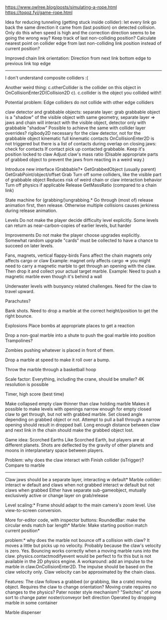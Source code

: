 https://www.owlree.blog/posts/simulating-a-rope.html
https://toqoz.fyi/game-rope.html

Idea for reducing tunneling (getting stuck inside collider): let every link go back the same direction it came from (last position) on detected collision.
  Only do this when speed is high and the correction direction seems to be going the wrong way?
  Keep track of last non-colliding position?
    Calculate nearest point on collider edge from last non-colliding link position instead of current position?

Improved chain link orientation:
  Direction from next link bottom edge to previous link top edge

---
I don't understand composite colliders :(

Another weird thing: c.otherCollider is the collider on this object in OnCollisionEnter2D(Collision2D c). c.collider is the object you collided with!!

Potential problem:
Edge colliders do not collide with other edge colliders


claw detector and grabbable objects:
 separate layer: grab
   grabbable object is a "shadow" of the visible object with same geometry, separate layer
     => jaws and chain will interact with the visible object, detector only with grabbable "shadow"
       Possible to achieve the same with collider layer overrides?
 rigibody2D
   necessary for the claw detector, not for the grabbable object
 kinematic
 full kinematic contacts
   OnCollisionEnter2D is not triggered but there is a list of contacts during overlap
 on closing jaws: check for contacts
   If contact pick up contacted grabbable.
     Keep it's position locked to claw
     Adjust claw's mass ratio
     (Disable appropriate parts of grabbed object to prevent the jaws from reacting in a weird way.)
     
Introduce new interface IGrabbable?*
  GetGrabbedObject (usually parent)
  GetGrabPoint/object/offset
  Grab
    Turn off some colliders, like the visible part of grabbable object
      Reduces risk of weird chain or claw interaction behavior
    Turn off physics if applicable
  Release
  GetMassRatio (compared to a chain link)

State machine for (grabbing/)ungrabbing.*
  Go through (most of) release animation first, then release. Otherwise multiple collisions causes jerkiness during release animation.

Levels
  Do not make the player decide difficulty level explicitly.
    Some levels can return as near-carbon-copies of earlier levels, but harder

Improvements
  Do not make the player choose upgrades explicitly. Somewhat random upgrade "cards" must be collected to have a chance to succeed on later levels.


Fans, magnets, vertical flappy-birds
  Fans affect the chain
  magnets only affects cargo or claw
   Example: magnet only affects cargo => you might need to carry a magnetic marble to get through an opening with the claw. Then drop it and collect your actual target marble.
   Example: Need to push a magnetic marble even though it's behind a wall

Underwater levels with buoyancy related challenges. Need for the claw to travel upward.

Parachutes?

Bank shots.
  Need to drop a marble at the correct height/position to get the right bounce.

Explosions
  Place bombs at appropriate places to get a reaction

Drop a non-goal marble into a shute to push the goal marble into position
  Trampolines?

Zombies pushing whatever is placed in front of them.

Drop a marble at speed to make it roll over a bump.

Throw the marble through a basketball hoop

Scale factor:
  Everything, including the crane, should be smaller?
    4K resolution is possible

Timer, high score (best time)

Make collapsed empty claw thinner than claw holding marble
  Makes it possible to make levels with openings narrow enough for empty closed claw to get through, but not with grabbed marble.
  Set closed angle depending on grabbed object or not.
  Attempt to pull a ball through a narrow opening should result in dropped ball.
    Long enough distance between claw and next link in the chain should make the grabbed object lost.

Game idea:
Scorched Earths
  Like Scorched Earth, but players are at different planets. Shots are deflected by the gravity of other planets and moons in interplanetary space between players.

Problem:
why does the claw interact with Finish collider (isTrigger)?
  Compare to marble

---
Claw jaws should be a separate layer, interacting w default*
Marble collider:
  interact w default and claws when not grabbed
  interact w default but not claws when grabbed
  Either have separate sub-gameobject, mutually exclusively active
    or change layer on grab/release
  
Level scaling:*
  Frame should adapt to the main camera's zoom level. Use view-to-screen conversion.

More for-editor code, with inspector buttons:
  RoundedBar: make the circular ends match bar length*
  Marble: Make starting position match current position*

problem:*
  why does the marble not bounce off a collision with claw? It moves a little but picks up no velocity.
  Probably because the claw's velocity is zero.
    Yes. Bouncing works correctly when a moving marble runs into the claw.
      physics.contactmodifyevent would be perfect to fix this but is not available in the 2D physics engine.
      A workaround: add an impulse to the marble in claw.OnCollisionEnter2D.
        The impulse should be based on the claw velocity only.
          Claw velocity can be approximated by the chain class.

Features:
  The claw follows a grabbed (or grabbing, like a crate) moving object.
    Requires the claw to change orientation?
    Moving crate requires no changes to the physics?
      Pater noster style mechanism?
        "Switches" of some sort to change pater noster/conveyor belt direction
          Operated by dropping marble in some container

  Marble dispenser


